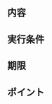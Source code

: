 ## 内容
<!-- 
必須
What: 何を変更したか
How: どのように変更したか（簡潔で具体的に）
-->
## 実行条件
<!-- 動作確認時に必要な事前設定や手順があれば必ず記載 -->
## 期限
<!-- 
いつまでにレビューを完了してほしいかを記載
※ 緊急性が高い場合はレビュアーにも直接声をかける
-->
## ポイント
<!-- レビュアーに特に確認してほしい箇所があれば明記する（例：処理速度、セキュリティ、UXなど） -->
